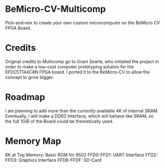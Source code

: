 BeMicro-CV-Multicomp
====================

Pick-and-mix to create your own custom microcomputer on the BeMicro CV FPGA Board.


Credits
=======
Original credits to Multicomp go to Grant Searle, who initiated the project
in order to make a low-cost computer prototyping solution for the EP2C5T144C8N
FPGA board. I ported it to the BeMicro-CV to allow the concept to grow bigger.

Roadmap
=======
I am planning to add more than the currently available 4K of internal SRAM.
Eventually, I will make a DDR3 Interface, which will behave like SRAM, so
the full 1GiB of the Board could be theoretically used.

Memory Map
==========
8K at Top Memory: Basic ROM for 6502
FFD0-FFD1: UART Interface
FFD2-FFD3: Graphics Interface
FFD8-FFDF: SD-Card
